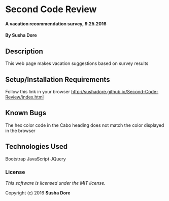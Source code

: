 # Second Code Review

#### A vacation recommendation survey, 9.25.2016

#### By Susha Dore

## Description

This web page makes vacation suggestions based on survey results

## Setup/Installation Requirements

Follow this link in your browser http://sushadore.github.io/Second-Code-Review/index.html

## Known Bugs

The hex color code in the Cabo heading does not match the color displayed in the browser


## Technologies Used

Bootstrap
JavaScript
JQuery

### License

*This software is licensed under the MIT license.*

Copyright (c) 2016 **Susha Dore**
